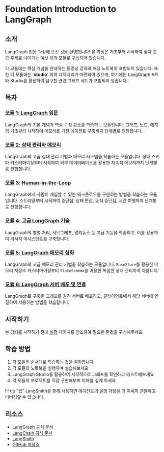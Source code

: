 # Foundation Introduction to LangGraph

## 소개

LangGraph 입문 과정에 오신 것을 환영합니다! 본 과정은 기초부터 시작하여 점차 고급 주제로 나아가는 여섯 개의 모듈로 구성되어 있습니다.

각 모듈에는 핵심 개념을 안내하는 동영상 강의와 해당 노트북이 포함되어 있습니다. 또한 각 모듈에는 '**studio**' 하위 디렉터리가 마련되어 있으며, 여기에는 LangGraph API와 Studio를 활용하여 탐구할 관련 그래프 세트가 포함되어 있습니다.

## 목차

### [모듈 1: LangGraph 입문](module-1/README.md)
LangGraph의 기본 개념과 핵심 구성 요소를 학습하는 모듈입니다. 그래프, 노드, 에지의 기초부터 시작하여 메모리를 가진 에이전트 구축까지 단계별로 진행합니다.

### [모듈 2: 상태 관리와 메모리](module-2/README.md)
LangGraph의 고급 상태 관리 기법과 메모리 시스템을 학습하는 모듈입니다. 상태 스키마 커스터마이징부터 시작하여 외부 데이터베이스를 활용한 지속적 메모리까지 단계별로 진행합니다.

### [모듈 3: Human-in-the-Loop](module-3/README.md)
LangGraph에서 사람이 개입할 수 있는 워크플로우를 구현하는 방법을 학습하는 모듈입니다. 스트리밍부터 시작하여 중단점, 상태 편집, 동적 중단점, 시간 여행까지 단계별로 진행합니다.

### [모듈 4: 고급 LangGraph 기술](module-4/README.md)
LangGraph의 병렬 처리, 서브그래프, 맵리듀스 등 고급 기능을 학습하고, 이를 활용하여 리서치 어시스턴트를 구축합니다.

### [모듈 5: LangGraph 메모리 심화](module-5/README.md)
LangGraph의 고급 메모리 관리 기법을 학습하는 모듈입니다. `BaseStore`를 활용한 메모리 저장소 커스터마이징부터 `StateSchema`를 이용한 복잡한 상태 관리까지 다룹니다.

### [모듈 6: LangGraph 서버 배포 및 연결](module-6/README.md)
LangGraph로 구축한 그래프를 원격 서버로 배포하고, 클라이언트에서 해당 서버에 연결하여 사용하는 방법을 학습합니다.

## 시작하기

본 강좌를 시작하기 전에 [설정](setup.md) 페이지를 참조하여 필요한 환경을 구성해주세요.

## 학습 방법

1. 각 모듈은 순서대로 학습하는 것을 권장합니다
2. 각 모듈의 노트북을 실행하며 실습해보세요
3. LangGraph Studio를 활용하여 시각적으로 그래프를 확인하고 테스트해보세요
4. 각 모듈의 프로젝트를 직접 구현해보며 이해를 깊게 하세요

!!! tip "팁"
    LangSmith를 함께 사용하면 에이전트의 실행 과정을 더 자세히 관찰하고 디버깅할 수 있습니다.

## 리소스

- [LangGraph 공식 문서](https://langchain-ai.github.io/langgraph/)
- [LangChain 공식 문서](https://python.langchain.com/)
- [LangSmith](https://smith.langchain.com/)
- [GitHub 저장소](https://github.com/jeongsk/langchain-academy)